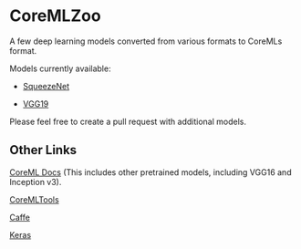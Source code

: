 # CoreMLZoo
A few deep learning models converted from various formats to CoreMLs format.

Models currently available:

* [SqueezeNet](https://github.com/DeepScale/SqueezeNet)

* [VGG19](http://www.robots.ox.ac.uk/~vgg/research/very_deep/)

Please feel free to create a pull request with additional models.

## Other Links

[CoreML Docs](https://developer.apple.com/machine-learning/) (This includes other pretrained models, including VGG16 and Inception v3).

[CoreMLTools](http://pythonhosted.org/coremltools/index.html)

[Caffe](http://caffe.berkeleyvision.org)

[Keras](https://keras.io)
